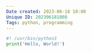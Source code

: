 ```yaml
---
Date created: 2023-06-18 10:08
Unique ID: 202306181008
Tags: python, programming
---
```


```python
#! /usr/bin/python3
print('Hello, World!')
```
